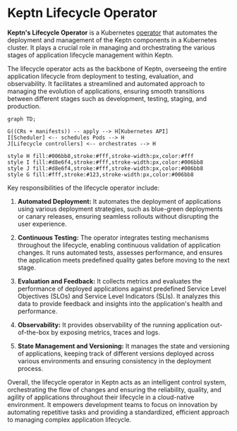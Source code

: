 # Keptn Lifecycle Operator

**Keptn's Lifecycle Operator** is
a Kubernetes [operator](https://kubernetes.io/docs/concepts/extend-kubernetes/operator/)
that automates the deployment and management
of the Keptn components in a Kubernetes cluster.
It plays a crucial role in managing and orchestrating the various stages of application lifecycle management within
Keptn.

The lifecycle operator acts as the backbone of Keptn, overseeing the entire application lifecycle from deployment
to testing, evaluation, and observability.
It facilitates a streamlined and automated approach to managing the evolution of applications, ensuring smooth
transitions between different stages such as development, testing, staging, and production.

```mermaid
graph TD;

G((CRs + manifests)) -- apply --> H[Kubernetes API]
I[Scheduler] <-- schedules Pods --> H
J[Lifecycle controllers] <-- orchestrates --> H
    
style H fill:#006bb8,stroke:#fff,stroke-width:px,color:#fff
style I fill:#d8e6f4,stroke:#fff,stroke-width:px,color:#006bb8
style J fill:#d8e6f4,stroke:#fff,stroke-width:px,color:#006bb8
style G fill:#fff,stroke:#123,stroke-width:px,color:#006bb8
```

Key responsibilities of the lifecycle operator include:

1. **Automated Deployment:** It automates the deployment of applications using various deployment strategies,
such as blue-green deployments or canary releases, ensuring seamless rollouts without disrupting the user experience.

2. **Continuous Testing:** The operator integrates testing mechanisms throughout the lifecycle, enabling continuous
validation of application changes.
It runs automated tests, assesses performance, and ensures the application meets predefined quality gates
before moving to the next stage.

3. **Evaluation and Feedback:** It collects metrics and evaluates the performance of deployed applications
against predefined Service Level Objectives (SLOs) and Service Level Indicators (SLIs).
It analyzes this data to provide feedback and insights into the application's health and performance.

4. **Observability:** It provides observability of the running application out-of-the-box by exposing metrics,
traces and logs.

5. **State Management and Versioning:** It manages the state and versioning of applications, keeping track of
different versions deployed across various environments and ensuring consistency in the deployment process.

Overall, the lifecycle operator in Keptn acts as an intelligent control system, orchestrating the flow of
changes and ensuring the reliability, quality, and agility of applications throughout their lifecycle in
a cloud-native environment.
It empowers development teams to focus on innovation by automating repetitive tasks and providing a
standardized, efficient approach to managing complex application lifecycle.
